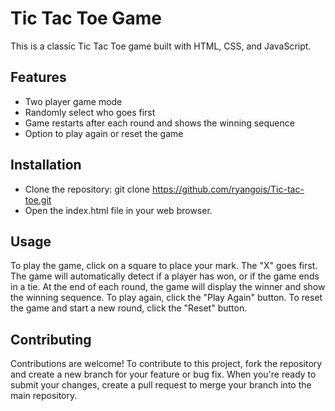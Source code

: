 # Tic Tac Toe Game
This is a classic Tic Tac Toe game built with HTML, CSS, and JavaScript.

## Features
* Two player game mode
* Randomly select who goes first
* Game restarts after each round and shows the winning sequence
* Option to play again or reset the game
## Installation
* Clone the repository: git clone https://github.com/ryangois/Tic-tac-toe.git
* Open the index.html file in your web browser.
## Usage
To play the game, click on a square to place your mark. The "X" goes first. The game will automatically detect if a player has won, or if the game ends in a tie. At the end of each round, the game will display the winner and show the winning sequence. To play again, click the "Play Again" button. To reset the game and start a new round, click the "Reset" button.

## Contributing
Contributions are welcome! To contribute to this project, fork the repository and create a new branch for your feature or bug fix. When you're ready to submit your changes, create a pull request to merge your branch into the main repository.

